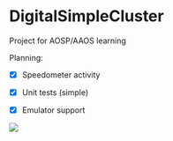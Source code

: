 # DigitalSimpleCluster
Project for AOSP/AAOS learning

Planning:  
- [X] Speedometer activity   
- [X] Unit tests (simple)  
- [X] Emulator support    


![](BatteryGaugeRing.png)
